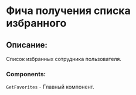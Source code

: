 # Фича получения списка избранного

## Описание:

Список избранных сотрудника пользователя.

### Components:

`GetFavorites` - Главный компонент.
